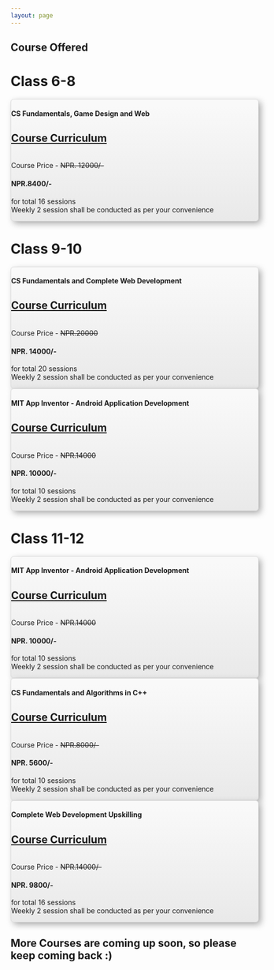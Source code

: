 ```yaml
---
layout: page
---
```


<h2 class="go-home">Course Offered</h2>

<div class="container">
	<div class="row">
		<div class="col-md-12 col-sm-12 col-xs-12 text-center">
			<h1 id="class68">Class 6-8</h1>
		</div>
	</div>
</div>

<div class="container">
	<div class="row">
		<div class="col-sm-4 col-md-4 d-flex align-items-stretch">
		</div>
		<div class="col-sm-4 col-md-4 d-flex align-items-stretch">
			<div class="card text-center" style="box-shadow: 5px 5px 14px -1px #a3a3a3; background:linear-gradient(to bottom, #f9f9f9 5%, #e9e9e9 100%); background-color:#f9f9f9; border-radius:6px; border:1px solid #dcdcdc;">
				<!-- Card content -->
				<div class="card-body">
				<!-- Title -->
				<h4 class="card-title"><strong>CS Fundamentals, Game Design and Web</strong></h4>
				<!-- Text -->
				<p class="card-text"><a href="{{ '/assets/docs/course_structure_6_8.pdf' | prepend: site.baseurl }}"><h2>Course Curriculum</h2></a>
				<br> Course Price - <strike>NPR. 12000/-</strike> <strong><h4>NPR.8400/-</h4></strong> for total 16 sessions
				<br> Weekly 2 session shall be conducted as per your convenience</p>
				</div>
			</div>			
		</div>
		<div class="col-sm-4 col-md-4 d-flex align-items-stretch">
		</div>
	</div>			
</div>

<div class="container">
	<div class="row">
		<div class="col-md-12 col-sm-12 col-xs-12 text-center">
			<h1 id="class910">Class 9-10</h1>
		</div>
	</div>
</div>

<div class="container">
	<div class="row">
		<div class="col-sm-3 col-md-3 d-flex align-items-stretch"></div>
		<div class="col-sm-3 col-md-3 d-flex align-items-stretch">
			<div class="card text-center" style="box-shadow: 5px 5px 14px -1px #a3a3a3; background:linear-gradient(to bottom, #f9f9f9 5%, #e9e9e9 100%); background-color:#f9f9f9; border-radius:6px; border:1px solid #dcdcdc;">  
				<div class="card-body">
				<!-- Title -->
				<h4 class="card-title"><strong>CS Fundamentals and Complete Web Development</strong></h4>
				<!-- Text -->
				<p class="card-text"><a href="{{ '/assets/docs/course_structure_9_10.pdf' | prepend: site.baseurl }}"><h2>Course Curriculum</h2></a>
				<br> Course Price - <strike>NPR.20000</strike> <strong><h4>NPR. 14000/-</h4></strong> for total 20 sessions
				<br> Weekly 2 session shall be conducted as per your convenience</p>
				</div>
			</div>
		</div>
		<div class="col-sm-3 col-md-3 d-flex align-items-stretch">
			<div class="card text-center" style="box-shadow: 5px 5px 14px -1px #a3a3a3; background:linear-gradient(to bottom, #f9f9f9 5%, #e9e9e9 100%); background-color:#f9f9f9; border-radius:6px; border:1px solid #dcdcdc;">  
				<div class="card-body">
				<!-- Title -->
				<h4 class="card-title"><strong>MIT App Inventor - Android Application Development</strong></h4>
				<!-- Text -->
				<p class="card-text"><a href="{{ '/assets/docs/course_structure_9_12_mit_app.pdf' | prepend: site.baseurl }}"><h2>Course Curriculum</h2></a>
				<br> Course Price - <strike>NPR.14000</strike> <strong><h4>NPR. 10000/-</h4></strong> for total 10 sessions
				<br> Weekly 2 session shall be conducted as per your convenience</p>
				</div>
			</div>
		</div>
		<div class="col-sm-3 col-md-3 d-flex align-items-stretch"></div>
</div>

<div class="container">
	<div class="row">
		<div class="col-md-12 col-sm-12 col-xs-12 text-center">
			<h1 id="class1112">Class 11-12</h1>
		</div>
	</div>
</div>

<div class="container">
	<div class="row">
		<div class="col-sm-4 col-md-4 d-flex align-items-stretch">
			<div class="card text-center" style="box-shadow: 5px 5px 14px -1px #a3a3a3; background:linear-gradient(to bottom, #f9f9f9 5%, #e9e9e9 100%); background-color:#f9f9f9; border-radius:6px; border:1px solid #dcdcdc;">  
				<div class="card-body">
				<!-- Title -->
				<h4 class="card-title"><strong>MIT App Inventor - Android Application Development</strong></h4>
				<!-- Text -->
				<p class="card-text"><a href="{{ '/assets/docs/course_structure_9_12_mit_app.pdf' | prepend: site.baseurl }}"><h2>Course Curriculum</h2></a>
				<br> Course Price - <strike>NPR.14000</strike> <strong><h4>NPR. 10000/-</h4></strong> for total 10 sessions
				<br> Weekly 2 session shall be conducted as per your convenience</p>
				</div>
			</div>		
		</div>
		<div class="col-sm-4 col-md-4 d-flex align-items-stretch">
			<div class="card text-center" style="box-shadow: 5px 5px 14px -1px #a3a3a3; background:linear-gradient(to bottom, #f9f9f9 5%, #e9e9e9 100%); background-color:#f9f9f9; border-radius:6px; border:1px solid #dcdcdc;"> 
				<div class="card-body">
				<!-- Title -->
				<h4 class="card-title"><strong>CS Fundamentals and Algorithms in C++</strong></h4>
				<!-- Text -->
				<p class="card-text"><a href="{{ '/assets/docs/course_structure_11_12_cpp.pdf' | prepend: site.baseurl }}"><h2>Course Curriculum</h2></a>
				<br> Course Price - <strike>NPR.8000/-</strike> <strong><h4>NPR. 5600/-</h4></strong> for total 10 sessions
				<br> Weekly 2 session shall be conducted as per your convenience</p>
				</div>
			</div>			
		</div>
		<div class="col-sm-4 col-md-4 d-flex align-items-stretch">
			<div class="card text-center" style="box-shadow: 5px 5px 14px -1px #a3a3a3; background:linear-gradient(to bottom, #f9f9f9 5%, #e9e9e9 100%); background-color:#f9f9f9; border-radius:6px; border:1px solid #dcdcdc;"> 
				<div class="card-body">
				<!-- Title -->
				<h4 class="card-title"><strong>Complete Web Development Upskilling</strong></h4>
				<!-- Text -->
				<p class="card-text"><a href="{{ '/assets/docs/course_structure_11_12_web_dev.pdf' | prepend: site.baseurl }}"><h2>Course Curriculum</h2></a>
				<br> Course Price - <strike>NPR.14000/-</strike> <strong><h4>NPR. 9800/-</h4></strong> for total 16 sessions
				<br> Weekly 2 session shall be conducted as per your convenience</p>
				</div>
			</div>			
		</div>		
	</div>
</div>

<div class="container">
	<div class="row">
		<div class="col-md-12 col-sm-12 col-xs-12 text-center">
			<h2>More Courses are coming up soon, so please keep coming back :)</h2>	
		</div>
	</div>
</div>

<!-- <div id="class68" class="go-home">
	<p>
		<strong>Class 6 - Class 8</strong>
		<br> Find the detailed structure of the course offered in this <a href="{{ '/assets/docs/course_structure_6_8.pdf' | prepend: site.baseurl }}">document</a>
		<br> Interested parents / students please go click <a href="https://docs.google.com/forms/d/e/1FAIpQLScVZSDbLuQWKD1jg2sHwOGTPT8k2Ljxa1hdMSgX1GkLPec4LQ/viewform?usp=sf_link" target="_blank">here</a>
		<br> Course Price - NPR. 12000/- for total 16 sessions
		<br> Weekly 2 sessions shall be conducted, each lasting for about an hour and a half
	</p>
</div> -->
<!-- <br>
<div id="class910" class="go-home">
	<p>
		<strong>Class 9 - Class 10</strong>
		<br> Find the detailed structure of the course offered in this <a href="{{ '/assets/docs/course_structure_9_10.pdf' | prepend: site.baseurl }}">document</a>
		<br> Interested parents / students please go click <a href="https://docs.google.com/forms/d/e/1FAIpQLScVZSDbLuQWKD1jg2sHwOGTPT8k2Ljxa1hdMSgX1GkLPec4LQ/viewform?usp=sf_link" target="_blank">here</a>
		<br> Course Price - NPR. 20000/- for total 20 sessions
		<br> Weekly 2 sessions shall be conducted, each lasting for about an hour and a half or even longer
	</p>
</div>
<br>
<div id="class1112" class="go-home">
	<p>
		<strong>Class 11 - Class 12</strong>
		<br> Find the detailed structure of the course offered in this <a href="{{ '/assets/docs/course_structure_11_12.pdf' | prepend: site.baseurl }}">document</a>
		<br> Interested parents / students please go click <a href="https://docs.google.com/forms/d/e/1FAIpQLScVZSDbLuQWKD1jg2sHwOGTPT8k2Ljxa1hdMSgX1GkLPec4LQ/viewform?usp=sf_link" target="_blank">here</a>
	</p>
</div> -->